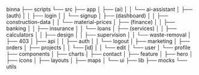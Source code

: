 binna
├── scripts
└── src
    ├── app
    │   ├── (ai)
    │   │   └── ai-assistant
    │   ├── (auth)
    │   │   ├── login
    │   │   └── signup
    │   ├── (dashboard)
    │   │   ├── construction-data
    │   │   └── material-prices
    │   ├── (finance)
    │   │   ├── banking
    │   │   ├── insurance
    │   │   └── loans
    │   ├── (services)
    │   │   ├── calculators
    │   │   ├── design
    │   │   ├── supervision
    │   │   └── waste-removal
    │   ├── 403
    │   ├── api
    │   │   ├── auth
    │   │   └── logout
    │   ├── marketing
    │   ├── orders
    │   ├── projects
    │   │   └── [id]
    │   │       └── edit
    │   └── user
    │       └── profile
    ├── components
    │   ├── charts
    │   ├── contact
    │   ├── feature
    │   ├── hero
    │   ├── icons
    │   ├── layouts
    │   ├── maps
    │   └── ui
    ├── lib
    ├── mocks
    └── utils
